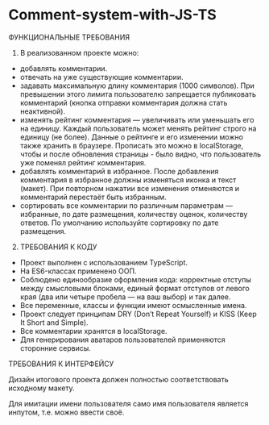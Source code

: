 # Comment-system-with-JS-TS
ФУНКЦИОНАЛЬНЫЕ ТРЕБОВАНИЯ

1. В реализованном проекте можно:

- добавлять комментарии.
- отвечать на уже существующие комментарии.
- задавать максимальную длину комментария (1000 символов). При превышении этого лимита пользователю запрещается публиковать комментарий (кнопка отправки комментария должна стать неактивной).
- изменять рейтинг комментария — увеличивать или уменьшать его на единицу. Каждый пользователь может менять рейтинг строго на единицу (не более). Данные о рейтинге и его изменении можно также хранить в браузере. Прописать это можно в localStorage, чтобы и после обновления страницы - было видно, что пользователь уже поменял рейтинг комментария.
- добавлять комментарий в избранное. После добавления комментария в избранное должны изменяться иконка и текст (макет). При повторном нажатии все изменения отменяются и комментарий перестаёт быть избранным.
- сортировать все комментарии по различным параметрам — избранные, по дате размещения, количеству оценок, количеству ответов. По умолчанию используйте сортировку по дате размещения.

2. ТРЕБОВАНИЯ К КОДУ

- Проект выполнен с использованием TypeScript.
- На ES6-классах применено ООП.
- Соблюдено единообразие оформления кода: корректные отступы между смысловыми блоками, единый формат отступов от левого края (два или четыре пробела — на ваш выбор) и так далее.
- Все переменные, классы и функции имеют осмысленные имена.
- Проект следует принципам DRY (Don’t Repeat Yourself) и KISS (Keep It Short and Simple).
- Все комментарии хранятся в localStorage.
- Для генерирования аватаров пользователей применяются сторонние сервисы.

ТРЕБОВАНИЯ К ИНТЕРФЕЙСУ

Дизайн итогового проекта должен полностью соответствовать исходному макету.

Для имитации имени пользователя само имя пользователя является инпутом, т.е. можно ввести своё.